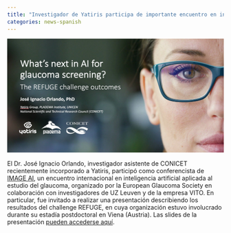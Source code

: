 ```yaml
---
title: "Investigador de Yatiris participa de importante encuentro en inteligencia artificial y glaucoma"
categories: news-spanish
---
```


<div class="image-post-container">
    <img src="/images/news/presentation_image_ai.jpeg" title="What's next in AI for glaucoma screening? The REFUGE challenge outcomes." />
</div>

El Dr. José Ignacio Orlando, investigador asistente de CONICET recientemente incorporado a Yatiris, participó como conferencista de [IMAGE AI](https://www.eugs.org/newsletter/newsletter-2019-11/IMAGE_AI.htm), un encuentro internacional en inteligencia artificial aplicada al estudio del glaucoma, organizado por la European Glaucoma Society en colaboración con investigadores de UZ Leuven y de la empresa VITO. En particular, fue invitado a realizar una presentación describiendo los resultados del challenge REFUGE, en cuya organización estuvo involucrado durante su estadía postdoctoral en Viena (Austria). Las slides de la presentación [pueden accederse aquí](https://ignaciorlando.github.io/data/ImageAI2019_alternative.pptx).